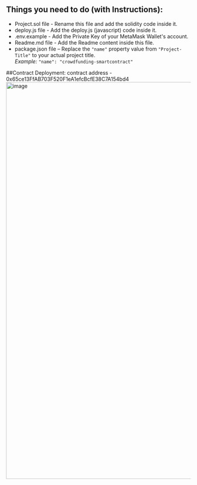 ## Things you need to do (with Instructions):

- Project.sol file - Rename this file and add the solidity code inside it.
- deploy.js file - Add the deploy.js (javascript) code inside it.
- .env.example - Add the Private Key of your MetaMask Wallet's account.
- Readme.md file - Add the Readme content inside this file.
- package.json file – Replace the `"name"` property value from `"Project-Title"` to your actual project title. <br/>
*Example:* `"name": "crowdfunding-smartcontract"`

##Contract Deployment:
contract address - 0x65ce13FfAB703F520F1eA1efcBcfE38C7A154bd4
<img width="1920" height="1080" alt="image" src="https://github.com/user-attachments/assets/9beab751-fc83-4b26-875d-173a6d31ac04" />



